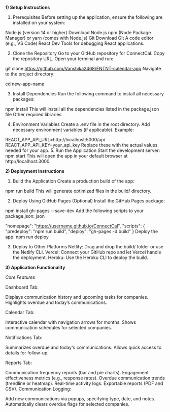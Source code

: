 **1) Setup Instructions**

1. Prerequisites
Before setting up the application, ensure the following are installed on your system:

Node.js (version 14 or higher) Download Node.js
npm (Node Package Manager) or yarn (comes with Node.js)
Git Download Git
A code editor (e.g., VS Code)
React Dev Tools for debugging React applications.

2. Clone the Repository
Go to your GitHub repository for ConnectCal.
Copy the repository URL.
Open your terminal and run:

git clone https://github.com/Vanshika2468/ENTNT-calendar-app
Navigate to the project directory:

cd new-app-name

3. Install Dependencies
Run the following command to install all necessary packages:


npm install
This will install all the dependencies listed in the package.json file
Other required libraries.

4. Environment Variables
Create a .env file in the root directory.
Add necessary environment variables (if applicable). Example:

REACT_APP_API_URL=http://localhost:5000/api
REACT_APP_API_KEY=your_api_key
Replace these with the actual values needed for your app.
5. Run the Application
Start the development server:
npm start
This will open the app in your default browser at http://localhost:3000.

**2) Deployment Instructions**
1. Build the Application
Create a production build of the app:

npm run build
This will generate optimized files in the build/ directory.

2. Deploy Using GitHub Pages (Optional)
Install the GitHub Pages package:


npm install gh-pages --save-dev
Add the following scripts to your package.json:
json

"homepage": "https://username.github.io/ConnectCal",
"scripts": {
  "predeploy": "npm run build",
  "deploy": "gh-pages -d build"
}
Deploy the app:
npm run deploy

3. Deploy to Other Platforms
Netlify: Drag and drop the build/ folder or use the Netlify CLI.
Vercel: Connect your GitHub repo and let Vercel handle the deployment.
Heroku: Use the Heroku CLI to deploy the build.


**3) Application Functionality**

_Core Features_


Dashboard Tab:

Displays communication history and upcoming tasks for companies.
Highlights overdue and today’s communications.

Calendar Tab:

Interactive calendar with navigation arrows for months.
Shows communication schedules for selected companies.

Notifications Tab:

Summarizes overdue and today's communications.
Allows quick access to details for follow-up.

Reports Tab:

Communication frequency reports (bar and pie charts).
Engagement effectiveness metrics (e.g., response rates).
Overdue communication trends (trendline or heatmap).
Real-time activity logs.
Exportable reports (PDF and CSV).
Communication Logging:

Add new communications via popups, specifying type, date, and notes.
Automatically clears overdue flags for selected companies.
